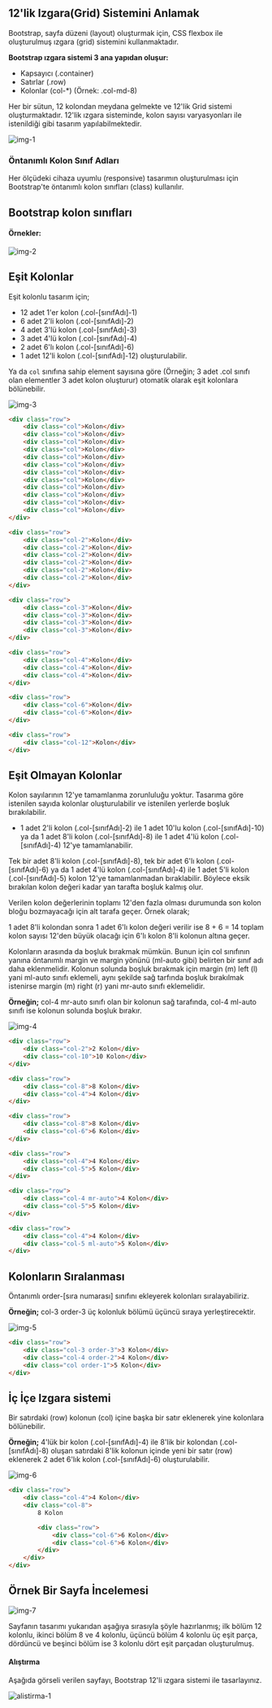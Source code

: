## 12'lik Izgara(Grid) Sistemini Anlamak

Bootstrap, sayfa düzeni (layout) oluşturmak için, CSS flexbox ile oluşturulmuş ızgara (grid) sistemini kullanmaktadır.

**Bootstrap ızgara sistemi 3 ana yapıdan oluşur:**

- Kapsayıcı (.container)
- Satırlar (.row)
- Kolonlar (col-*) (Örnek: .col-md-8)

Her bir sütun, 12 kolondan meydana gelmekte ve 12'lik Grid sistemi oluşturmaktadır. 12'lik ızgara sisteminde, kolon sayısı varyasyonları ile istenildiği gibi tasarım yapılabilmektedir.

![img-1](https://raw.githubusercontent.com/Kodluyoruz/taskforce/main/bootstrap/12lik-izgaragrid-sistemini-anlamak/figures/izgara-sistemi.jpg)

### Öntanımlı Kolon Sınıf Adları

Her ölçüdeki cihaza uyumlu (responsive) tasarımın oluşturulması için Bootstrap'te öntanımlı kolon sınıfları (class) kullanılır.

## Bootstrap kolon sınıfları

#### Örnekler:

![img-2](https://raw.githubusercontent.com/Kodluyoruz/taskforce/main/bootstrap/12lik-izgaragrid-sistemini-anlamak/figures/ornekler.jpg)

## Eşit Kolonlar
Eşit kolonlu tasarım için;

- 12 adet 1'er kolon (.col-[sınıfAdı]-1)
- 6 adet 2'li kolon (.col-[sınıfAdı]-2)
- 4 adet 3'lü kolon (.col-[sınıfAdı]-3)
- 3 adet 4'lü kolon (.col-[sınıfAdı]-4)
- 2 adet 6'lı kolon (.col-[sınıfAdı]-6)
- 1 adet 12'li kolon (.col-[sınıfAdı]-12) oluşturulabilir.

Ya da ```col``` sınıfına sahip element sayısına göre (Örneğin; 3 adet .col sınıfı olan elementler 3 adet kolon oluşturur) otomatik olarak eşit kolonlara bölünebilir.

![img-3](https://raw.githubusercontent.com/Kodluyoruz/taskforce/main/bootstrap/12lik-izgaragrid-sistemini-anlamak/figures/esit-kolonlu-tasarim.jpg)
```html
<div class="row">
    <div class="col">Kolon</div>
    <div class="col">Kolon</div>
    <div class="col">Kolon</div>
    <div class="col">Kolon</div>
    <div class="col">Kolon</div>
    <div class="col">Kolon</div>
    <div class="col">Kolon</div>
    <div class="col">Kolon</div>
    <div class="col">Kolon</div>
    <div class="col">Kolon</div>
    <div class="col">Kolon</div>
    <div class="col">Kolon</div>
</div>

<div class="row">
    <div class="col-2">Kolon</div>
    <div class="col-2">Kolon</div>
    <div class="col-2">Kolon</div>
    <div class="col-2">Kolon</div>
    <div class="col-2">Kolon</div>
    <div class="col-2">Kolon</div>
</div>

<div class="row">
    <div class="col-3">Kolon</div>
    <div class="col-3">Kolon</div>
    <div class="col-3">Kolon</div>
    <div class="col-3">Kolon</div>
</div>

<div class="row">
    <div class="col-4">Kolon</div>
    <div class="col-4">Kolon</div>
    <div class="col-4">Kolon</div>
</div>

<div class="row">
    <div class="col-6">Kolon</div>
    <div class="col-6">Kolon</div>
</div>

<div class="row">
    <div class="col-12">Kolon</div>
</div>
```

## Eşit Olmayan Kolonlar

Kolon sayılarının 12'ye tamamlanma zorunluluğu yoktur. Tasarıma göre istenilen sayıda kolonlar oluşturulabilir ve istenilen yerlerde boşluk bırakılabilir.

- 1 adet 2'li kolon (.col-[sınıfAdı]-2) ile 1 adet 10'lu kolon (.col-[sınıfAdı]-10) ya da 1 adet 8'li kolon (.col-[sınıfAdı]-8) ile 1 adet 4'lü kolon (.col-[sınıfAdı]-4) 12'ye tamamlanabilir.

Tek bir adet 8'li kolon (.col-[sınıfAdı]-8), tek bir adet 6'lı kolon (.col-[sınıfAdı]-6) ya da 1 adet 4'lü kolon (.col-[sınıfAdı]-4) ile 1 adet 5'li kolon (.col-[sınıfAdı]-5) kolon 12'ye tamamlanmadan bıraklabilir. Böylece eksik bırakılan kolon değeri kadar yan tarafta boşluk kalmış olur.

Verilen kolon değerlerinin toplamı 12'den fazla olması durumunda son kolon bloğu bozmayacağı için alt tarafa geçer. Örnek olarak;

1 adet 8'li kolondan sonra 1 adet 6'lı kolon değeri verilir ise 8 + 6 = 14 toplam kolon sayısı 12'den büyük olacağı için 6'lı kolon 8'li kolonun altına geçer.

Kolonların arasında da boşluk bırakmak mümkün. Bunun için col sınıfının yanına öntanımlı margin ve margin yönünü (ml-auto gibi) belirten bir sınıf adı daha eklenmelidir. Kolonun solunda boşluk bırakmak için margin (m) left (l) yani ml-auto sınıfı eklemeli, aynı şekilde sağ tarfında boşluk bırakılmak istenirse margin (m) right (r) yani mr-auto sınıfı eklemelidir.

**Örneğin;** col-4 mr-auto sınıfı olan bir kolonun sağ tarafında, col-4 ml-auto sınıfı ise kolonun solunda boşluk bırakır.

![img-4](https://raw.githubusercontent.com/Kodluyoruz/taskforce/main/bootstrap/12lik-izgaragrid-sistemini-anlamak/figures/esit-olmayan-kolonlar.jpg)

```html
<div class="row">
    <div class="col-2">2 Kolon</div>
    <div class="col-10">10 Kolon</div>
</div>

<div class="row">
    <div class="col-8">8 Kolon</div>
    <div class="col-4">4 Kolon</div>
</div>

<div class="row">
    <div class="col-8">8 Kolon</div>
    <div class="col-6">6 Kolon</div>
</div>

<div class="row">
    <div class="col-4">4 Kolon</div>
    <div class="col-5">5 Kolon</div>
</div>

<div class="row">
    <div class="col-4 mr-auto">4 Kolon</div>
    <div class="col-5">5 Kolon</div>
</div>

<div class="row">
    <div class="col-4">4 Kolon</div>
    <div class="col-5 ml-auto">5 Kolon</div>
</div>
```

## Kolonların Sıralanması

Öntanımlı order-[sıra numarası] sınıfını ekleyerek kolonları sıralayabiliriz.

**Örneğin;** col-3 order-3 üç kolonluk bölümü üçüncü sıraya yerleştirecektir.

![img-5](https://raw.githubusercontent.com/Kodluyoruz/taskforce/main/bootstrap/12lik-izgaragrid-sistemini-anlamak/figures/kolon-siralama.jpg)
```html
<div class="row">
    <div class="col-3 order-3">3 Kolon</div>
    <div class="col-4 order-2">4 Kolon</div>
    <div class="col order-1">5 Kolon</div>
</div>
```

## İç İçe Izgara sistemi

Bir satırdaki (row) kolonun (col) içine başka bir satır eklenerek yine kolonlara bölünebilir.

**Örneğin;** 4'lük bir kolon (.col-[sınıfAdı]-4) ile 8'lik bir kolondan (.col-[sınıfAdı]-8) oluşan satırdaki 8'lik kolonun içinde yeni bir satır (row) eklenerek 2 adet 6'lık kolon (.col-[sınıfAdı]-6) oluşturulabilir.

![img-6](https://raw.githubusercontent.com/Kodluyoruz/taskforce/main/bootstrap/12lik-izgaragrid-sistemini-anlamak/figures/icice-izgara-sistemi.jpg)
```html
<div class="row">
    <div class="col-4">4 Kolon</div>
    <div class="col-8">
        8 Kolon

        <div class="row">
            <div class="col-6">6 Kolon</div>
            <div class="col-6">6 Kolon</div>
        </div>
    </div>
</div>
```

## Örnek Bir Sayfa İncelemesi

![img-7](https://raw.githubusercontent.com/Kodluyoruz/taskforce/main/bootstrap/12lik-izgaragrid-sistemini-anlamak/figures/ornek-sayfa.jpg)

Sayfanın tasarımı yukarıdan aşağıya sırasıyla şöyle hazırlanmış; ilk bölüm 12 kolonlu, ikinci bölüm 8 ve 4 kolonlu, üçüncü bölüm 4 kolonlu üç eşit parça, dördüncü ve beşinci bölüm ise 3 kolonlu dört eşit parçadan oluşturulmuş.

#### Alıştırma

Aşağıda görseli verilen sayfayı, Bootstrap 12'li ızgara sistemi ile tasarlayınız.

![alistirma-1](https://raw.githubusercontent.com/Kodluyoruz/taskforce/main/bootstrap/12lik-izgaragrid-sistemini-anlamak/figures/uygulama.jpg)

